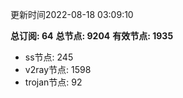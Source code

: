 更新时间2022-08-18 03:09:10

**总订阅: 64**
**总节点: 9204**
**有效节点: 1935**
- ss节点: 245
- v2ray节点: 1598
- trojan节点: 92
